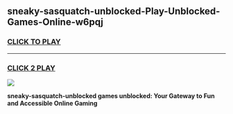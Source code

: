 
## sneaky-sasquatch-unblocked-Play-Unblocked-Games-Online-w6pqj
<h3>
<a href="https://premium76.site?title=sneaky-sasquatch-unblocked&ref=25A">CLICK TO PLAY</a></h3>
<hr>

<h3>
<a href="https://premium76.site?title=sneaky-sasquatch-unblocked&ref=25A">CLICK 2 PLAY</a>
  
</h3>

<a href="https://premium76.site?title=sneaky-sasquatch-unblocked&ref=25A"><img src="https://clearcache.store/games.png"></a>


**sneaky-sasquatch-unblocked games unblocked: Your Gateway to Fun and Accessible Online Gaming**
